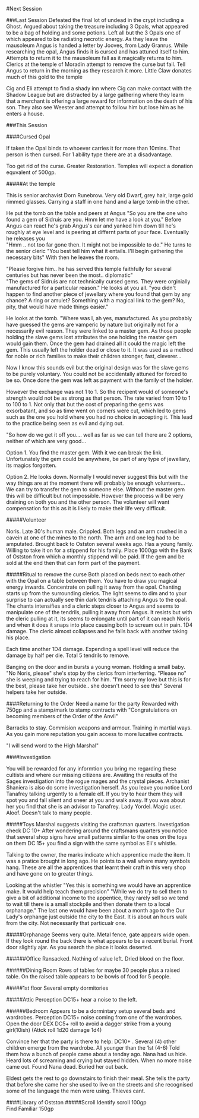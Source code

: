 #Next Session

###Last Session
Defeated the final lot of undead in the crypt including a Ghost. Argued about taking the treasure including 3 Opals, what appeared to be a bag of holding and some potions. Left all but the 3 Opals one of which appeared to be radiating necrotic energy. As they leave the mausoleum Angus is handed a letter by Jooves, from Lady Granrus. While researching the opal, Angus finds it is cursed and has attuned itself to him. Attempts to return it to the mausoleum fall as it magically returns to him. Clerics at the temple of Moradin attempt to remove the curse but fail. Tell Angus to return in the morning as they research it more. Little Claw donates much of this gold to the temple

Cig and Eli attempt to find a shady inn where Cig can make contact with the Shadow League but are distracted by a large gathering where they learn that a merchant is offering a large reward for information on the death of his son. They also see Weester and attempt to follow him but lose him as he enters a house.


###This Session

####Cursed Opal

If taken the Opal binds to whoever carries it for more than 10mins. That person is then cursed. For 1 ability type there are at a disadvantage.

Too get rid of the curse. Greater Restoration. Temples will expect a donation equvalent of 500gp.

#####At the temple

This is senior archavist Dorn Runebrow. Very old Dwarf, grey hair, large gold rimmed glasses. Carrying a staff in one hand and a large tomb in the other.

He put the tomb on the table and peers at Angus
"So you are the one who found a gem of Sidruis are you. Hmm let me have a look at you." Before Angus can react he's grab Angus's ear and yanked him down till he's roughly at eye level and is peering at differnt parts of your face. Eventually he releases you  
"Hmm .. not too far gone then. It might not be impossible to do." He turns to the senior cleric "You best tell him what it entails. I'll begin gathering the necessary bits" With then he leaves the room.  

"Please forgive him.. he has served this temple faithfully for several centuries but has never been the most.. diplomatic"   
"The gems of Sidruis are not technically cursed gems. They were orginially manufactured for a particular reason." He looks at you all. "you didn't happen to find another piece of jewellary where you found that gem by any chance? A ring or amulet? Something with a magical link to the gem? No, pity, that would have made things easier."  

He looks at the tomb. "Where was I, ah yes, manufactured. As you probably have guessed the gems are vamperic by nature but originally not for a necessarily evil reason. They were linked to a master gem. As those people holding the slave gems lost attributes the one holding the master gem would gain them. Once the gem had drained all it could the magic left the gem. This usually left the holder dead or close to it. It was used as a method for noble or rich families to make their children stronger, fast, cleverer...

Now I know this sounds evil but the original design was for the slave gems to be purely voluntary. You could not be accidentally attuned for forced to be so. Once done the gem was left as payment with the family of the holder. 

However the exchange was not 1 to 1. So the recipent would of someone's strength would not be as strong as that person. The rate varied from 10 to 1 to 100 to 1. Not only that but the cost of preparing the gems was exsorbatant, and so as time went on corners were cut, which led to gems such as the one you hold where you had no choice in accepting it. This lead to the practice being seen as evil and dying out.

"So how do we get it off you.... well as far as we can tell there are 2 options, neither of which are very good...

Option 1. You find the master gem. With it we can break the link. Unfortunately the gem could be anywhere, be part of any type of jewellary, its magics forgotten.

Option 2. He looks down. Normally I would never suggest this but with the way things are at the moment there will probably be enough volunteers... We can try to transfer the gem to someone else. Without the master gem this will be difficult but not impossible. However the process will be very draining on both you and the other person. The volunteer will want compensation for this as it is likely to make their life very difficult. 

#####Volunteer

Noris. Late 30's human male. Crippled. Both legs and an arm crushed in a cavein at one of the mines to the north. The arm and one leg had to be amputated. Brought back to Ostston several weeks ago. Has a young family. Willing to take it on for a stippend for his family. Place 1000gp with the Bank of Ostston from which a monthly stippend will be paid. If the gem and be sold at the end then that can form part of the payment.

#####Ritual to remove the curse
Both placed on beds next to each other with the Opal on a table between them. You have to draw you magical energy inwards. Concentrate on pulling it away from the opal. Chanting starts up from the surrounding clerics. The light seems to dim and to your surprise to can actually see thin dark tendrils attaching Angus to the opal. The chants intensifies and a cleric steps closer to Angus and seems to manipulate one of the tendrils, pulling it away from Angus. It resists but with the cleric pulling at it, its seems to enlongate until part of it can reach Noris and when it does it snaps into place causing both to scream out in pain. 1D4 damage. The cleric almost collapses and he fails back with another taking his place. 

Each time another 1D4 damage. Expending a spell level will reduce the damage by half per die. Total 5 tendrils to remove.

Banging on the door and in bursts a young woman. Holding a small baby. "No Noris, please" she's stop by the clerics from interferring. "Please no" she is weeping and trying to reach for him. "I'm sorry my love but this is for the best, please take her outside.. she doesn't need to see this" Several helpers take her outside.


####Returning to the Order
Need a name for the party
Rewarded with 750gp and a stamp/mark to stamp contracts with
"Congratulations on becoming members of the Order of the Anvil"

Barracks to stay. Commision weapons and armour. Training in martial ways. As you gain more reputation you gain access to more lucative contracts.

"I will send word to the High Marshal"

####Investigation 

You will be rewarded for any informtion you bring me regarding these cultists and where our missing citizens are. Awaiting the results of the Sages investigation into the rogue mages and the crystal pieces. Archanist Shaniera is also do some investigation herself. As you leave you notice Lord Tanafrey talking urgently to a female elf. If you try to hear them they will spot you and fall silent and sneer at you and walk away. If you was about her you find that she is an advisor to Tanafrey. Lady Yordel. Magic user. Aloof. Doesn't talk to many people.

#####Toys
Marshal suggests visiting the craftsman quarters.
Investigation check DC 10+ After wondering around the craftsmans quarters you notice that several shop signs have small patterns similar to the ones on the toys on them
DC 15+ you find a sign with the same symbol as Eli's whistle.

Talking to the owner, the marks indicate which apprentice made the item. It was a pratice brought in long ago. He points to a wall where many symbols hang. These are all the apprentices that learnt their craft in this very shop and have gone on to greater things. 

Looking at the whistler "Yes this is something we would have an apprentice make. It would help teach them precision" "While we do try to sell them to give a bit of additional income to the appentice, they rarely sell so we tend to wait till there is a small stockpile and then donate them to a local orphanage." The last one would have been about a month ago to the Our Lady's orphange just outside the city to the East. It is about an hours walk from the city. Not necessarily that particualr one.

#####Orphanage
Seems very quite. Metal fence, gate appears wide open. If they look round the back there is what appears to be a recent burial. Front door slightly ajar. As you search the place it looks deserted. 

######Office
Ransacked. Nothing of value left. Dried blood on the floor.

######Dining Room
Rows of tables for maybe 30 people plus a raised table. On the raised table appears to be bowls of food for 5 people.

#####1st floor
Several empty dormitories

#####Attic
Perception DC15+ hear a noise to the left.

######Bedroom
Appears to be a dormintary setup several beds and wardrobes. Perception DC15+ noise coming from one of the wardrobes. 
Open the door DEX DC5+ roll to avoid a dagger strike from a young girl(10ish) (Attck roll 1d20 damage 1d4)

Convince her that the party is there to help: DC10+ . Several (4) other children emerge from the wardrobe. All younger than the 1st (4-6)
Told them how a bunch of people came about a tenday ago. Nana had us hide. Heard lots of screaming and crying but stayed hidden. When no more noise came out. Found Nana dead. Buried her out back.

Eldest gets the rest to go downstairs to finish their meal. She tells the party that before she came her she used to live on the streets and she recognised some of the language the men were using. Thieves cant.

####Library of Ostston
#####Scroll
Identify scroll 100gp  
Find Familiar 150gp  


